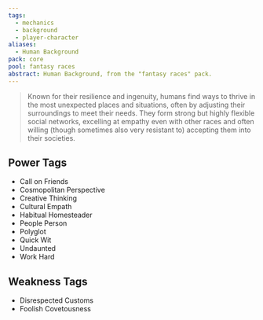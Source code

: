 ```yaml
---
tags:
  - mechanics
  - background
  - player-character
aliases:
  - Human Background
pack: core
pool: fantasy races
abstract: Human Background, from the "fantasy races" pack.
---
```

> Known for their resilience and ingenuity, humans find ways to thrive in the most unexpected places and situations, often by adjusting their surroundings to meet their needs. They form strong but highly flexible social networks, excelling at empathy even with other races and often willing (though sometimes also very resistant to) accepting them into their societies. 

## Power Tags
- Call on Friends
- Cosmopolitan Perspective
- Creative Thinking
- Cultural Empath
- Habitual Homesteader
- People Person
- Polyglot
- Quick Wit
- Undaunted
- Work Hard

## Weakness Tags
- Disrespected Customs
- Foolish Covetousness

